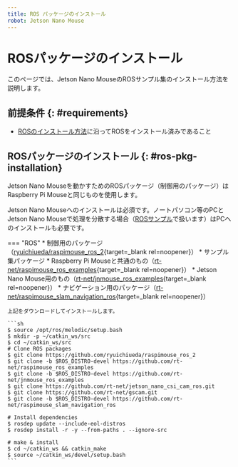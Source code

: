 ```yaml
---
title: ROS パッケージのインストール
robot: Jetson Nano Mouse
---
```


# ROSパッケージのインストール

このページでは、Jetson Nano MouseのROSサンプル集のインストール方法を説明します。

## 前提条件 {: #requirements}

- [ROSのインストール方法](./install.md)に沿ってROSをインストール済みであること

## ROSパッケージのインストール {: #ros-pkg-installation}

Jetson Nano Mouseを動かすためのROSパッケージ（制御用のパッケージ）はRaspberry Pi Mouseと同じものを使用します。

Jetson Nano Mouseへのインストールは必須です。ノートパソコン等のPCとJetson Nano Mouseで処理を分散する場合（[ROSサンプル](./samples.md)で扱います）はPCへのインストールも必要です。

=== "ROS"
    * 制御用のパッケージ（[ryuichiueda/raspimouse_ros_2](https://github.com/ryuichiueda/raspimouse_ros_2){target=_blank rel=noopener}）
    * サンプル集パッケージ
        * Raspberry Pi Mouseと共通のもの（[rt-net/raspimouse_ros_examples](https://github.com/rt-net/raspimouse_ros_examples){target=_blank rel=noopener}）
        * Jetson Nano Mouse用のもの（[rt-net/jnmouse_ros_examples](https://github.com/rt-net/jnmouse_ros_examples){target=_blank rel=noopener}）
    * ナビゲーション用のパッケージ（[rt-net/raspimouse_slam_navigation_ros](https://github.com/rt-net/raspimouse_slam_navigation_ros){target=_blank rel=noopener}）

    上記をダウンロードしてインストールします。

    ```sh
    $ source /opt/ros/melodic/setup.bash
    $ mkdir -p ~/catkin_ws/src
    $ cd ~/catkin_ws/src
    # Clone ROS packages
    $ git clone https://github.com/ryuichiueda/raspimouse_ros_2
    $ git clone -b $ROS_DISTRO-devel https://github.com/rt-net/raspimouse_ros_examples 
    $ git clone -b $ROS_DISTRO-devel https://github.com/rt-net/jnmouse_ros_examples
    $ git clone https://github.com/rt-net/jetson_nano_csi_cam_ros.git
    $ git clone https://github.com/rt-net/gscam.git
    $ git clone -b $ROS_DISTRO-devel https://github.com/rt-net/raspimouse_slam_navigation_ros 

    # Install dependencies
    $ rosdep update --include-eol-distros
    $ rosdep install -r -y --from-paths . --ignore-src      

    # make & install
    $ cd ~/catkin_ws && catkin_make
    $ source ~/catkin_ws/devel/setup.bash
    ```
